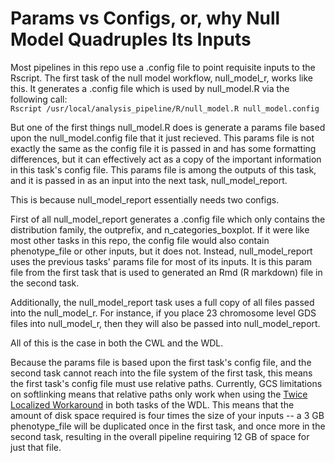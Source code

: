 # Params vs Configs, or, why Null Model Quadruples Its Inputs

Most pipelines in this repo use a .config file to point requisite inputs to the Rscript. The first task of the null model workflow, null_model_r, works like this. It generates a .config file which is used by null_model.R via the following call:  
`Rscript /usr/local/analysis_pipeline/R/null_model.R null_model.config`  

But one of the first things null_model.R does is generate a params file based upon the null_model.config file that it just recieved. This params file is not exactly the same as the config file it is passed in and has some formatting differences, but it can effectively act as a copy of the important information in this task's config file. This params file is among the outputs of this task, and it is passed in as an input into the next task, null_model_report.

This is because null_model_report essentially needs two configs.

First of all null_model_report generates a .config file which only contains the distribution family, the outprefix, and n_categories_boxplot. If it were like most other tasks in this repo, the config file would also contain phenotype_file or other inputs, but it does not. Instead, null_model_report uses the previous tasks' params file for most of its inputs. It is this param file from the first task that is used to generated an Rmd (R markdown) file in the second task.

Additionally, the null_model_report task uses a full copy of all files passed into the null_model_r. For instance, if you place 23 chromosome level GDS files into null_model_r, then they will also be passed into null_model_report.

All of this is the case in both the CWL and the WDL.

Because the params file is based upon the first task's config file, and the second task cannot reach into the file system of the first task, this means the first task's config file must use relative paths. Currently, GCS limitations on softlinking means that relative paths only work when using the [Twice Localized Workaround](https://github.com/DataBiosphere/analysis_pipeline_WDL/issues/2) in both tasks of the WDL. This means that the amount of disk space required is four times the size of your inputs -- a 3 GB phenotype_file will be duplicated once in the first task, and once more in the second task, resulting in the overall pipeline requiring 12 GB of space for just that file.